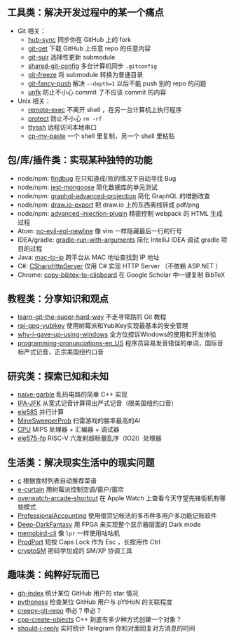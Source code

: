 ## 工具类：解决开发过程中的某一个痛点

- Git 相关：
    - [hub-sync](https://github.com/b1f6c1c4/hub-sync) 同步你在 GitHub 上的 fork
    - [git-get](https://github.com/b1f6c1c4/git-get) 下载 GitHub 上任意 repo 的任意内容
    - [git-suir](https://github.com/b1f6c1c4/git-suir) 选择性更新 submodule
    - [shared-git-config](https://github.com/b1f6c1c4/shared-git-config) 多台计算机同步 `.gitconfig`
    - [git-freeze](https://github.com/b1f6c1c4/git-freeze) 将 submodule 转换为普通目录
    - [git-fancy-push](https://github.com/b1f6c1c4/git-fancy-push) 解决 `--depth=1` 以后不能 push 别的 repo 的问题
    - [unfk](https://github.com/b1f6c1c4/unfk) 防止不小心 commit 了不应该 commit 的内容
- Unix 相关：
    - [remote-exec](https://github.com/b1f6c1c4/remote-exec) 不离开 shell ，在另一台计算机上执行程序
    - [protect](https://github.com/b1f6c1c4/protect) 防止不小心 `rm -rf`
    - [ttyssh](https://github.com/b1f6c1c4/ttyssh) 远程访问本地串口
    - [cp-mv-paste](https://github.com/b1f6c1c4/cp-mv-paste) 一个 shell 里复制，另一个 shell 里粘贴

## 包/库/插件类：实现某种独特的功能

- node/npm: [findbug](https://github.com/b1f6c1c4/findbug) 在只知道成/败的情况下自动寻找 Bug
- node/npm: [jest-mongoose](https://github.com/b1f6c1c4/jest-mongoose) 简化数据库的单元测试
- node/npm: [graphql-advanced-projection](https://github.com/b1f6c1c4/graphql-advanced-projection) 简化 GraphQL 的增删改查
- node/npm: [draw.io-export](https://github.com/b1f6c1c4/draw.io-export) 把 draw.io 上的东西离线转成 pdf/png
- node/npm: [advanced-injection-plugin](https://github.com/b1f6c1c4/advanced-injection-plugin) 精密控制 webpack 的 HTML 生成过程
- Atom: [no-evil-eol-newline](https://github.com/b1f6c1c4/no-evil-eol-newline) 像 vim 一样隐藏最后一行的行号
- IDEA/gradle: [gradle-run-with-arguments](https://github.com/b1f6c1c4/gradle-run-with-arguments) 简化 IntelliJ IDEA 调试 gradle 项目的过程
- Java: [mac-to-ip](https://github.com/b1f6c1c4/mac-to-ip) 跨平台从 MAC 地址查找到 IP 地址
- C#: [CSharpHttpServer](https://github.com/b1f6c1c4/CSharpHttpServer) 仅用 C# 实现 HTTP Server （不依赖 ASP.NET ）
- Chrome: [copy-bibtex-to-clipboard](https://github.com/b1f6c1c4/copy-bibtex-to-clipboard) 在 Google Scholar 中一键复制 BibTeX

## 教程类：分享知识和观点

- [learn-git-the-super-hard-way](https://github.com/b1f6c1c4/learn-git-the-super-hard-way) 不走寻常路的 Git 教程
- [rpi-gpg-yubikey](https://github.com/b1f6c1c4/rpi-gpg-yubikey) 使用树莓派和YubiKey实现最基本的安全管理
- [why-i-gave-up-using-windows](https://github.com/b1f6c1c4/why-i-gave-up-using-windows) 全方位控诉Windows的使用和开发体验
- [programming-pronunciations-en_US](https://github.com/b1f6c1c4/programming-pronunciations-en_US) 程序员容易发音错误的单词，国际音标严式记音，正宗美国纽约口音

## 研究类：探索已知和未知

- [naive-garble](https://github.com/b1f6c1c4/naive-garble) 乱码电路的简单 C++ 实现
- [IPA-JFK](https://github.com/b1f6c1c4/IPA-JFK) 从宽式记音计算得出严式记音（限美国纽约口音）
- [ele585](https://github.com/b1f6c1c4/ele585) 并行计算
- [MineSweeperProb](https://github.com/b1f6c1c4/MineSweeperProb) 扫雷游戏的胜率最高的AI
- [CPU](https://github.com/b1f6c1c4/CPU) MIPS 处理器 + 汇编器 + 调试器
- [ele575-fp](https://github.com/b1f6c1c4/ele575-fp) RISC-V 六发射超标量乱序（IO2I）处理器

## 生活类：解决现实生活中的现实问题

- [c](https://github.com/b1f6c1c4/c) 根据食材列表自动推荐菜谱
- [e-curtain](https://github.com/b1f6c1c4/e-curtain) 用树莓派控制空调/窗户/窗帘
- [overwatch-arcade-shortcut](https://github.com/b1f6c1c4/overwatch-arcade-shortcut) 在 Apple Watch 上查看今天守望先锋街机有哪些模式
- [ProfessionalAccounting](https://github.com/b1f6c1c4/ProfessionalAccounting) 使用借贷记帐法的多币种多用户多功能记账软件
- [Deep-DarkFantasy](https://github.com/b1f6c1c4/Deep-DarkFantasy) 用 FPGA 来实现整个显示器层面的 Dark mode
- [memobird-cli](https://github.com/b1f6c1c4/memobird-cli) 像 `lpr` 一样使用咕咕机
- [ProdPort](https://github.com/b1f6c1c4/ProdPort) 短按 Caps Lock 作为 Esc ，长按用作 Ctrl
- [cryptoSM](https://github.com/b1f6c1c4/cryptoSM) 密码学加成的 SM/XP 协调工具

## 趣味类：纯粹好玩而已

- [gh-index](https://github.com/b1f6c1c4/gh-index) 统计某位 GitHub 用户的 star 情况
- [pythoness](https://github.com/b1f6c1c4/pythoness) 检查某位 GitHub 用户与 pYtHoN 的关联程度
- [creepy-git-repo](https://github.com/b1f6c1c4/creepy-git-repo) 申必？申必？
- [cpp-create-objects](https://github.com/b1f6c1c4/cpp-create-objects) C++ 到底有多少种方式创建一个对象？
- [should-i-reply](https://github.com/b1f6c1c4/should-i-reply) 实时统计 Telegram 你和对面回复对方消息的时间

